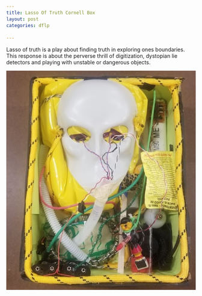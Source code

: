 ```yaml
---
title: Lasso Of Truth Cornell Box
layout: post
categories: dflp

---
```


Lasso of truth is a play about finding truth in exploring ones boundaries. This response is about the perverse thrill of digitization, dystopian lie detectors and  playing with unstable or dangerous objects.

![](/blog/assets/dflp/lasso.jpg)
